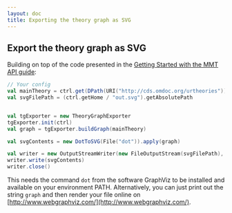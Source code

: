 ```yaml
---
layout: doc
title: Exporting the theory graph as SVG
---
```


## Export the theory graph as SVG

Building on top of the code presented in the [Getting Started with the MMT API guide](https://uniformal.github.io/doc/tutorials/applications/getting-started):

```scala
// Your config
val mainTheory = ctrl.get(DPath(URI("http://cds.omdoc.org/urtheories")) ? "NatArith")
val svgFilePath = (ctrl.getHome / "out.svg").getAbsolutePath


val tgExporter = new TheoryGraphExporter
tgExporter.init(ctrl)
val graph = tgExporter.buildGraph(mainTheory)

val svgContents = new DotToSVG(File("dot")).apply(graph)

val writer = new OutputStreamWriter(new FileOutputStream(svgFilePath), Charset.forName("UTF-8").newEncoder())
writer.write(svgContents)
writer.close()
```

This needs the command `dot` from the software GraphViz to be installed and available on your environment PATH. Alternatively, you can just print out the string `graph` and then render your file online on [http://www.webgraphviz.com/](http://www.webgraphviz.com/).